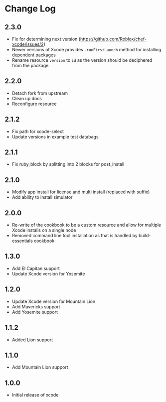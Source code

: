 # Change Log

## 2.3.0
* Fix for determining next version (https://github.com/Roblox/chef-xcode/issues/2)
* Newer versions of Xcode provides `-runFirstLaunch` method for installing dependent packages
* Rename resource `version` to `id` as the version should be deciphered from the package

## 2.2.0
* Detach fork from upstream
* Clean up docs
* Reconfigure resource

## 2.1.2
* Fix path for xcode-select
* Update versions in example test databags

## 2.1.1
* Fix ruby_block by splitting into 2 blocks for post_install

## 2.1.0
* Modify app install for license and multi install (replaced with suffix)
* Add ability to install simulator

## 2.0.0
* Re-write of the cookbook to be a custom resource and allow for multiple Xcode installs on a single node
* Removed command line tool installation as that is handled by build-essentials cookbook

## 1.3.0
* Add El Capitan support
* Update Xcode version for Yosemite

## 1.2.0
* Update Xcode version for Mountain Lion
* Add Mavericks support
* Add Yosemite support

## 1.1.2
* Added Lion support

## 1.1.0
* Add Mountain Lion support

## 1.0.0
* Initial release of xcode
